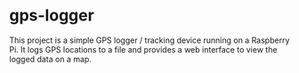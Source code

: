 # gps-logger
This project is a simple GPS logger / tracking device running on a Raspberry Pi. It logs GPS locations to a file and provides a web interface to view the logged data on a map.
